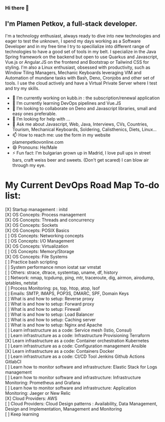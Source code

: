 ### Hi there 👋

## I'm Plamen Petkov, a full-stack developer.
I'm a technology enthusiast, always ready to dive into new technologies and eager to test the unknown, I spend my days working as a Software Developer and in my free time I try to specilialize into different range of technologies to have a good set of tools in my belt. I specialize in the Java Spring framework on the backend but open to use Quarkus and Javascript, Vue.js or Angular.JS on the frontend and Bootstrap or Tailwind CSS for styling. I'm also a Linux enthusiast, obsessed with productivity, such as Window Tiling Managers, Mechanic Keyboards leveraging VIM and Automation of mundane tasks with Bash, Deno, Cronjobs and other set of tools. I use the cloud actively and have a Virtual Private Server where I test and try my skills.


- 🔭 I’m currently working on kubb.in : the subscription/renewal application
- 🌱 I’m currently learning DevOps pipelines and Vue.JS
- 👯 I’m looking to collaborate on Deno and Javascript libraries, small and easy ones preferable.
- 🤔 I’m looking for help with ...
- 💬 Ask me about Javascript, Web, Java, Interviews, CVs, Countries, Tourism, Mechanical Keyboards, Soldering, Calisthenics, Diets, Linux...
- 📫 How to reach me: use the form in my website plamenpetkovonline.com
- 😄 Pronouns: He/Male
- ⚡ Fun fact: I'm bulgarian grown up in Madrid, I love pull ups in street bars, craft weiss beer and sweets. (Don't get scared) I can blow air through my eye.

# My Current DevOps Road Map To-do list:  
[X] Startup management : initd    
[X] OS Concepts: Process management    
[X] OS Concepts: Threads and concurrency     
[X] OS Concepts: Sockets    
[X] OS Concepts: POSIX Basics   
[ ] OS Concepts: Networking concepts     
[ ] OS Concepts: I/O Management     
[X] OS Concepts: Virtualization    
[ ] OS Concepts: Memory/Storage    
[X] OS Concepts: File Systems   
[ ] Practice bash scripting    
[ ] System performance nmon iostat sar vmstat    
[ ] Others: strace, dtrace, systemtap, uname, df, history    
[ ] Network: nmap, tcpdump, ping, mtr, traceroute, dig, airmon, airodump, iptables, netstat    
[ ] Process Monitoring: ps, top, htop, atop, lsof    
[ ] Emails: SMTP, IMAPS, POP3S, DMARC, SPF, Domain Keys    
[ ] What is and how to setup: Reverse proxy     
[ ] What is and how to setup: Forward proxy    
[ ] What is and how to setup: Firewall    
[ ] What is and how to setup: Load Balancer     
[ ] What is and how to setup: Caching server    
[ ] What is and how to setup: Nginx and Apache    
[ ] Learn infrastructure as a code: Service mesh (Istio, Consul)     
[ ] Learn infrastructure as a code: Infrastructure Provisioning Terraform   
[X] Learn infrastructure as a code: Container orchestration Kubernetes   
[ ] Learn infrastructure as a code: Configuration management Ansible   
[X] Learn infrastructure as a code: Containers Docker   
[ ] Learn infrastructure as a code:  CI/CD Tool Jenkins Github Actions GitlabCI   
[ ] Learn how to monitor software and infrastructure: Elastic Stack for Logs management   
[ ] Learn how to monitor software and infrastructure: Infrastructure Monitoring: Prometheus and Grafana   
[ ] Learn how to monitor software and infrastructure: Application Monitoring: Jaeger or New Relic   
[X] Cloud Providers: AWS   
[ ] Cloud Providers: Cloud Design patterns : Availability, Data Management, Design and Implementation, Management and Monitoring    
[ ] Keep learning  

